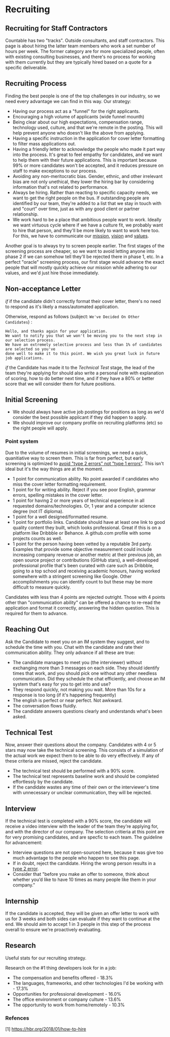 
# Recruiting

## Recruiting for Staff Contractors

Countable has two "tracks". Outside consultants, and staff contractors. This page is about hiring the latter team members who work a set number of hours per week. The former category are for more specialized people, often with existing consulting businesses, and there's no process for working with them currently but they are typically hired based on a quote for a specific deliverable.

## Recruiting Process

Finding the best people is one of the top challenges in our industry, so we need every advantage we can find in this way. Our strategy:

  * Having our process act as a "funnel" for the right applicants.
  * Encouraging a high volume of applicants (wide funnel mounth)
  * Being clear about our high expectations, compensation range, technology used, culture, and that we're remote in the posting. This will help prevent anyone who doesn't like the above from applying.
  * Having a specific instruction in the application for cover letter formatting to filter mass applications out.
  * Having a friendly letter to acknowledge the people who made it part way into the process. It's great to feel empathy for candidates, and we want to help them with their future applications. This is important because 99% or more candidates won't be accepted, and it reduces pressure on staff to make exceptions to our process.
  * Avoiding any non-meritocratic bias. Gender, ethnic, and other irrelevant bias are not only unethical, they lower the hiring bar by considering information that's not related to performance.
  * Always be hiring. Rather than reacting to specific capacity needs, we want to get the right people on the bus. If outstanding people are identified by our team, they're added to a list that we stay in touch with and "court" over time, just as with any good client or partner relationship.
  * We work hard to be a place that ambitious people want to work. Ideally we want virtuous cycle where if we have a culture fit, we probably want to hire that person, and they'll be more likely to want to work here too. For this, we have to communicate our [mission](../../MISSION.md), [vision](../../VISION.md) and [values](../../VALUES.md).

Another goal is to always try to screen people earlier. The first stages of the screening process are cheaper, so we want to avoid letting anyone into phase 2 if we can somehow tell they'll be rejected there in phase 1, etc. In a perfect "oracle" screening process, our first stage would advance the exact people that will mostly quickly achieve our mission while adhering to our values, and we'd just hire those immediately.

## Non-acceptance Letter

*if* if the candidate didn't correctly format their cover letter, there's no need to respond as it's likely a mass/automated application.

Otherwise, respond as follows (subject: `We've Decided On Other Candidates`) :
```
Hello, and thanks again for your application.
We want to notify you that we won't be moving you to the next step in our selection process.
We have an extremely selective process and less than 1% of candidates are selected so you've
done well to make it to this point. We wish you great luck in future job applications.
```

*if* the Candidate has made it to the *Technical Test* stage, the lead of the team they're applying for should also write a personal note with explanation of scoring, how to do better next time, and if they have a 80% or better score that we will consider them for future positions.

## Initial Screening

  * We should always have active job postings for positions as long as we'd consider the best possible applicant if they did happen to apply.
  * We should improve our company profile on recruiting platforms (etc) so the right people will apply.

### Point system
Due to the volume of resumes in initial screenings, we need a quick, quanitiative way to screen them. This is far from perfect, but early screening is optimized to [avoid "type 2 errors" not "type 1 errors"](https://en.wikipedia.org/wiki/Type_I_and_type_II_errors). This isn't ideal but it's the way things are at the moment.
  * 1 point for communication ability. No point awarded if candidates who miss the cover letter formatting requirement.
  * 1 point for for writing ability. Reject if you see poor English, grammar errors, spelling mistakes in the cover letter.
  * 1 point for having 2 or more years of technical experience in all requested domains/technologies. Or, 1 year and a computer science degree (not IT diploma).
  * 1 point for a well designed/formatted resume.
  * 1 point for portfolio links. Candidate should have at least one link to good quality content they built, which looks professional. Great if this is on a platform like Dribbble or Behance. A github.com profile with some projects counts as well.
  * 1 point for the person having been vetted by a reputable 3rd party. Examples that provide some objective measurement could include increasing company revenue or another metric at their previous job, an open source project or contributions (GitHub stars), a well-developed professional profile that's been curated with care such as Dribbble, going to a top school and receiving academic honours, having worked somewhere with a stringent screening like Google. Other accomplishments you can identify count to but these may be more difficult to measure quickly.
  
Candidates with less than 4 points are rejected outright. Those with 4 points other than "communication ability" can be offered a chance to re-read the application and format it correctly, answering the hidden question. This is required for them to advance.

## Reaching Out

Ask the Candidate to meet you on an IM system they suggest, and to schedule the time with you. Chat with the candidate and rate their communication ability. They only advance if all these are true:
  * The candidate manages to meet you (the interviewer) without exchanging more than 3 messages on each side. They should identify times that work, and you should pick one without any other needless communication. Did they schedule the chat efficiently, and choose an IM system that's easy for you to get into and use?
  * They respond quickly, not making you wait. More than 10s for a response is too long (if it's happening frequently)
  * The english is perfect or near perfect. Not awkward.
  * The conversation flows fluidly.
  * The candidate answers questions clearly and understands what's been asked.

## Technical Test

Now, answer their questions about the company. Candidates with 4 or 5 stars may now take the technical screening. This consists of a simulation of the actual work we expect them to be able to do very effectively. If any of these criteria are missed, reject the candidate.

  * The technical test should be performed with a 90% score.
  * The technical test represents baseline work and should be completed effortlessly by the candidate.
  * If the candidate wastes any time of their own or the interviewer's time with unnecessary or unclear communication, they will be rejected.

## Interview

If the technical test is completed with a 90% score, the candidate will receive a video interview with the leader of the team they're applying for, and with the director of our company. The selection critieria at this point are for very promising candidates, and are specfic to each team. The guideline for advancement:

  * Interview questions are not open-sourced here, because it was give too much advantage to the people who happen to see this page.
  * If in doubt, reject the candidate. Hiring the wrong person results in a [type 2 error](https://en.wikipedia.org/wiki/Type_I_and_type_II_errors).
  * Consider that "before you make an offer to someone, think about whether you’d like to have 10 times as many people like them in your company."

## Internship

If the candidate is accepted, they will be given an offer letter to work with us for 3 weeks and both sides can evaluate if they want to continue at the end. We should aim to accept 1 in 3 people in this step of the process overall to ensure we're proactively evaluating.

## Research

Useful stats for our recruiting strategy.

Research on the #1 thing developers look for in a job:

  * The compensation and benefits offered - 18.3%
  * The languages, frameworks, and other technologies I'd be working with - 17.3%
  * Opportunities for professional development - 16.0%
  * The office environment or company culture - 13.6%
  * The opportunity to work from home/remotely - 10.3%

### Refences

[1] https://hbr.org/2018/01/how-to-hire
